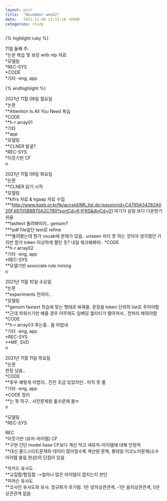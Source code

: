 ```yaml
---
layout: post
title:  "November week2"
date:   2021-11-08 13:15:10 +0900
categories: study
---
```





{% highlight ruby %}

11월 둘째 주:  
*논문 복습 및 보강 with nlp 자료  
*모델링  
*REC-SYS  
*CODE  
*기타  -eng, app  



{% endhighlight %}

2021년 11월 08일 월요일  
*논문  
**Attention Is All You Need 복습  
*CODE  
**h-r array01  
*기타  
**app  
*모델링  
**CLNER 발굴?  
*REC-SYS  
*이웃기반 CF  
o  

2021년 11월 09일 화요일  
*논문  
**CLNER 읽기 시작  
*모델링  
**kifrs 자료 & kgaap 자료 수집  
***http://www.kasb.or.kr/fe/accstd/NR_list.do;jsessionid=C4765A34282A020F46705B8B70A2C789?sortCd=K-IFRS&divCd=01 여기가 삼일 보다 다운받기 쉬움  
**fasttext 돌려봐야지.. gensim?  
***pdf file일단 text로 refine  
***돌려봤는데 뭔가 vocab에 문제가 있음.. unseen 처리 못 하는 것이야 생각했던 거지만 뭔가 token 이상하게 짤린 듯? 내일 체크해봐야..
*CODE  
**h-r array02  
*기타  -eng, app  
*REC-SYS  
**모델기반 associate rule mining  
o  

2021년 11월 10일 수요일  
*논문  
**experiments 전까지..  
*모델링  
**gensim fastext 학습에 맞는 형태로 바꿔줌. 문장을 token 단위의 list로 주어야함  
**근데 띄워쓰기만 해줄 경우 아무래도 임베딩 퀄리티가 떨어져서.. 전처리 해줘야함  
*CODE  
**h-r array03 푸는중.. 좀 어렵네  
*기타  -eng, app  
*REC-SYS  
**MF, SVD  
o  



2021년 11월 11일 목요일  
*논문  
한장 남움..  
*CODE  
**후우 왜렇게 어렵지.. 진전 조금 있었지만.. 아직 못 품  
*기타  -eng, app  
*CODE 정리  
**는 못 하구.. 사전문제랑 홀수문제 봄ㅠ  
o  

*모델링  
*REC-SYS  











REC  
*이웃기반 (유저-아이템) CF  
**구현 간단 model base CF보다 계산 적고 새유저-아이템에 대해 안정적  
**대신 콜드스타트문제와 데이터 많아질수록 계산량 문제, 롱테일 이코노미문제(소수 아이템 쏠림 현상)의 단점이 있음  

*자카드 유사도  
**교집합/합집합 ->얼마나 많은 아이템이 겹치는지 판단  
*피어슨 유사도  
**코사인 유사도와 유사. 정규화가 추가됨. 1은 양의상관관계, -1은 음의상관관계, 0은 상관관계 없음  











